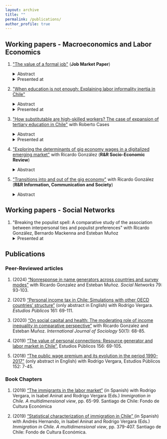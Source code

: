 ```yaml
---
layout: archive
title: ""
permalink: /publications/
author_profile: true
---
```


## Working papers - Macroeconomics and Labor Economics

1. ["The value of a formal job"](/files/Informality_and_job_ladder.pdf) (**Job Market Paper**)
    <details>
      <summary> Abstract </summary>
      <ul>
        <li>Starting a labor career in a formal or informal job significantly impacts labor market outcomes due to differences in productivity, human capital accumulation, job destruction rates, and the presence of a minimum wage. To quantify this, I propose a frictional labor market model with two sectors and firm heterogeneity in productivity and destruction rates, where workers search off- and on-the-job and accumulate human capital, generating a three-dimensional job ladder. I calibrate the model using survey and administrative Chilean data. The model shows that, on average, the value of a formal job is equivalent to a lump sum payment of 13.5 minimum wages, with this value decreasing as human capital rises. Also, starting with a formal job leads to at least 6.5% higher total earnings after five years. Finally, productivity and offer arrival rates drive the difference between sectors, with job safety and human capital accumulation playing secondary roles.</li>
      </ul>
    </details>
    <details>
      <summary> Presented at </summary>
      <ul>
        <li><em> Conference </em> - Scottish Economic Society (Scheduled) (2025)</li>  
        <li><em> Seminar </em> - Institute for Fiscal Studies (2025)</li>  
        <li><em> Seminar </em> - U. Diego Portales (2025)</li>
        <li><em> Conference </em> - Scottish Graduate Programme in Economics (2025) [**PhD Student Presentation Prize**] </li>
        <li><em>Workshop on Gender and Labor Market Mismatch</em> - LM2C2 & PUC Chile (2024)</li>
        <li><em>Conference</em>- European Association of Labour Economists: Job Market Session (2024)</li>
        <li><em>Macro Reading Group</em> - University of Edinburgh (2023 & 2024)</li>
      </ul>
    </details>
    
2. ["When education is not enough: Explaining labor informality inertia in Chile"](/files/Informality_and_education.pdf)
    <details>
      <summary> Abstract </summary>
      <ul>
        <li> This paper studies the evolution of labor informality in Chile with a twofold contribution. First, I propose a measurement of informality between 1990 and 2020 that is consistent with administrative records and surprisingly stable. This is counter-intuitive since Chile experienced an increase in tertiary education in that period, often linked to a reduction of informality. Second, I adapt a search and matching model that explains the decrease in labor informality in Brazil to the Chilean case, and I estimate it using data from 2006-2017. The model is focused on the general equilibrium effects that affect informality when the skill composition of the workforce changes. I find that increases in the real minimum wages and decreasing TFP offset the impact of tertiary education, contributing to stable informality levels. This highlights differences between the Brazilian and Chilean economies, revealing potential diminishing returns to the effect of education on informality.</li>
      </ul>
    </details>
    <details>
      <summary> Presented at </summary>
      <ul>
        <li><em>Workshop on Policy Evaluation*</em> - MIPP & U. Chile (2023)</li>
        <li><em>Workshop on Gender and Labor Market Mismatch</em>- LM2C2 & PUC Chile (2024)</li>
        <li><em>Conference</em> - Chilean Public Policy Society (2023)</li>
        <li> <em> Conference for PhD Students</em> - Royal Economic Society (2023) </li>
          <li> <em> Conference </em> - Scottish Graduate Programme in Economics (2022) </li>
          <li> <em> Macro Reading Group and Ph.D. Seminar </em> - University of Edinburgh (2021 & 2022) </li>
      </ul>
    </details>

3. ["How substitutable are high-skilled workers? The case of expansion of tertiary education in Chile"](/files/Elasticity_of_substitution.pdf) with Roberto Cases
    <details>
      <summary> Abstract </summary>
      <ul>
        <li> This paper explores the implications of tertiary education expansion in Chile from 2010 to 2019, mainly focusing on how large firms substitute workers with varying qualifications and experience. Despite a significant increase in the share of tertiary-educated workers, reaching 45 percent, there is no substantial decline in the wage premium associated with college-educated workers. Regarding occupations, we found a notable mismatch between educational attainment and job requirements, where most workers with higher vocational education find themselves overqualified, leading to a potential displacement of those workers by their college-educated counterparts. Then, we propose a novel model estimated through administrative data, and we found close-to-perfect substitutability between workers with higher vocational and college education. Finally, we emphasize the need to differentiate programs at each educational level to generate a more effective integration in the labor markets.</li>
      </ul>
    </details> 
    <details>
      <summary> Presented at </summary>
      <ul>
        <li><em>Conference*</em> - Spanish Association of Labor Economists (2024) </li>
        <li><em>Conference</em>- Swiss Society of Economics and Statistics (2024) </li>
        <li><em>Conference</em> - Rimini Centre for Economic Analysis Conference (2024) </li>
        <li> <em> Conference </em> - Scottish Economic Society (2024) </li>
        <li> <em> Conference </em> - Rurh Graduate School of Economics Doctoral Conference (2024) </li>
        <li> <em> Conference </em> - Chilean Public Policy Society (2023) </li>
        <li> <em> Ph.D. Seminar </em> - University of Edinburgh (2023) </li>
      </ul>
    </details>
    
4. ["Exploring the determinants of gig economy wages in a digitalized emerging market"](/files/Gig_wages.pdf) with Ricardo González
   (**R&R Socio-Economic Review**)
    <details>
      <summary> Abstract </summary>
      <ul>
        <li> This article explores the wage determinants of Chile's gig economy, a prominent sector in the developing world characterized by its algorithm-driven and flexible nature. Utilizing official survey data from 2020 to 2022, we analyze the wages of 67,570 workers, including 2.1% who are engaged in gig work. This approach offers a novel perspective compared to previous studies primarily focused on single-platform analysis. Contrary to common assumptions about the gig economy, our analysis reveals that gig workers do not experience a negative wage premium compared to traditional sector workers, particularly when adjusting for formality status. Furthermore, our study finds a more subdued correlation between education and income in the gig economy than in traditional employment. We also find similar gender wage gaps between both sectors, suggesting that technological advancements have not changed gender inequalities. These findings challenge existing narratives and offer valuable information for policymakers in developing economies. </li>
      </ul>
    </details> 

5. ["Transitions into and out of the gig economy"](/files/Gig_transitions.pdf) with Ricardo González (**R&R Information, Communication and Society**)
    <details>
      <summary> Abstract </summary>
      <ul>
        <li> The gig economy has transformed global labor markets, yet its dynamics in emerging economies, where informal labor is prevalent, still need to be explored. Furthermore, there is limited knowledge of how gig work interacts with traditional employment sectors and unemployment. This article analyzes the transitions between gig work, traditional employment, and unemployment in Chile, an emerging economy with significant informal employment. Using longitudinal data from Chile's National Employment Survey from 2021q1 to 2024q1, we use probit models to analyze transition probabilities between these three states. We find gig jobs generally serve as transitional roles rather than long-term employment solutions, with substantial turnover and frequent shifts to traditional employment. Individuals in part-time roles or working for smaller companies are more likely to transition into gig employment, whereas those in more stable jobs are less inclined to shift. Additionally, those in informal jobs tend to enter and remain in the gig economy. The study also shows that individuals with higher education are more drawn to gig work, indicating a labor market segmentation that could deepen income inequalities. These insights highlight the dual role of the gig economy in providing temporary relief from unemployment and informality while presenting challenges of stability and long-term job security. Finally, we situate our findings within the existing literature and discuss the broader implications for labor regulation in Chile and similar contexts.</li>
      </ul>
    </details> 

## Working papers - Social Networks

1. "Breaking the populist spell: A comparative study of the association between interpersonal ties and populist preferences" with Ricardo González, Bernardo Mackenna and Esteban Muñoz 
    <details>
      <summary> Presented at </summary>
      <ul>
        <li><em>Conference</em> - World Association for Public Opinion Research (2023) [**Alexis de Tocqueville Award**] </li>
      </ul>
    </details>


## Publications
### Peer-Reviewed articles

1. (2024) <a href="https://doi.org/10.1016/j.socnet.2024.06.002"> “Nonresponse in name generators across countries and survey modes”</a> with Ricardo Gonzalez and Esteban Muñoz. *Social Networks* 79: 93-103.

2. (2021) <a href="https://doi.org/10.38178/07183089/165320629"> “Personal income tax in Chile: Simulations with other OECD countries’ structure”</a> (only abstract in English) with Rodrigo Vergara. *Estudios Públicos* 161: 69-111.

3. (2020) <a href="https://www.tandfonline.com/doi/abs/10.1080/00207659.2019.1709138#:~:text=In%20sum%2C%20our%20results%20suggest,countries%20with%20low%20income%20inequality.">“On social capital and health: The moderating role of income inequality in comparative perspective”</a> with Ricardo Gonzalez and Esteban Muñoz. *International Journal of Sociology* 50(1): 68-85.

4. (2019) <a href="https://www.tandfonline.com/doi/abs/10.1080/00207659.2019.1709138#:~:text=In%20sum%2C%20our%20results%20suggest,countries%20with%20low%20income%20inequality.">“The value of personal connections: Resource generator and labor market in Chile”</a>, Estudios Públicos 156: 69-105.

5. (2018) <a href="https://www.tandfonline.com/doi/abs/10.1080/00207659.2019.1709138#:~:text=In%20sum%2C%20our%20results%20suggest,countries%20with%20low%20income%20inequality.">“The public wage premium and its evolution in the period 1990-2017”</a> (only abstract in English) with Rodrigo Vergara, Estudios Públicos 152: 7-45.

### Book Chapters

1. (2019) <a href="https://www.cepchile.cl/wp-content/uploads/2022/09/librocep_inmigracion.pdf"> “The immigrants in the labor market”</a> (in Spanish) with Rodrigo Vergara, in Isabel Aninat and Rodrigo Vergara (Eds.) *Immigration in Chile. A multidimensional view*, pp. 65-99. Santiago de Chile: Fondo de Cultura Económica

2. (2019) <a href="https://www.cepchile.cl/wp-content/uploads/2022/09/librocep_inmigracion.pdf"> “Statistical characterization of immigration in Chile” </a> (in Spanish) with Andrés Hernando, in Isabel Aninat and Rodrigo Vergara (Eds.) *Immigration in Chile. A multidimensional view*, pp. 379-407. Santiago de Chile: Fondo de Cultura Económica.
